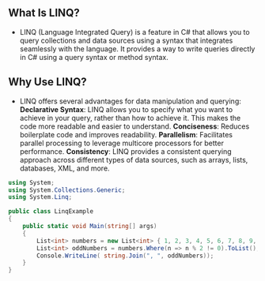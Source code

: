 ## What Is LINQ?
- LINQ (Language Integrated Query) is a feature in C# that allows you to query collections and data sources using a syntax that integrates seamlessly with the language. It provides a way to write queries directly in C# using a query syntax or method syntax.

## Why Use LINQ?
- LINQ offers several advantages for data manipulation and querying:
**Declarative Syntax**: LINQ allows you to specify what you want to achieve in your query, rather than how to achieve it. This makes the code more readable and easier to understand.
**Conciseness**: Reduces boilerplate code and improves readability.
**Parallelism**: Facilitates parallel processing to leverage multicore processors for better performance.
**Consistency**: LINQ provides a consistent querying approach across different types of data sources, such as arrays, lists, databases, XML, and more.

```C#
using System;
using System.Collections.Generic;
using System.Linq;

public class LinqExample
{
    public static void Main(string[] args)
    {
        List<int> numbers = new List<int> { 1, 2, 3, 4, 5, 6, 7, 8, 9, 10 };
        List<int> oddNumbers = numbers.Where(n => n % 2 != 0).ToList();
        Console.WriteLine( string.Join(", ", oddNumbers));
    }
}
```

